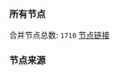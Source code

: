 ### 所有节点
合并节点总数: `1710`
[节点链接](https://raw.githubusercontent.com/rzhy1/11/master/sub/sub_merge_base64.txt)

### 节点来源
